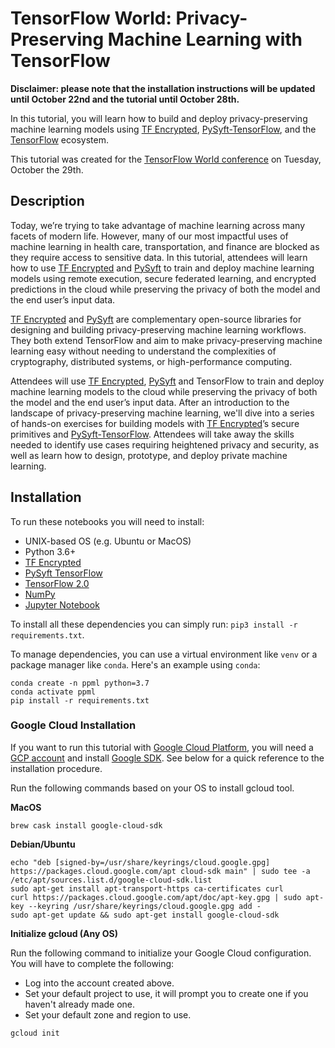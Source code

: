 # TensorFlow World: Privacy-Preserving Machine Learning with TensorFlow

**Disclaimer: please note that the installation instructions will be updated until October 22nd and the tutorial until October 28th.**

In this tutorial, you will learn how to build and deploy privacy-preserving machine learning models using [TF Encrypted](https://github.com/tf-encrypted/tf-encrypted), [PySyft-TensorFlow](https://github.com/OpenMined/PySyft-TensorFlow), and the [TensorFlow](https://www.tensorflow.org/) ecosystem.

This tutorial was created for the [TensorFlow World conference](https://conferences.oreilly.com/tensorflow/tf-ca/public/schedule/detail/78557) on Tuesday, October the 29th.

## Description

Today, we’re trying to take advantage of machine learning across many facets of modern life. However, many of our most impactful uses of machine learning in health care, transportation, and finance are blocked as they require access to sensitive data. In this tutorial, attendees will learn how to use [TF Encrypted](https://github.com/tf-encrypted/tf-encrypted) and [PySyft](https://github.com/OpenMined/PySyft-TensorFlow) to train and deploy machine learning models using remote execution, secure federated learning, and encrypted predictions in the cloud while preserving the privacy of both the model and the end user’s input data.

[TF Encrypted](https://github.com/tf-encrypted/tf-encrypted) and [PySyft](https://github.com/OpenMined/PySyft-TensorFlow) are complementary open-source libraries for designing and building privacy-preserving machine learning workflows.  They both extend TensorFlow and aim to make privacy-preserving machine learning easy without needing to understand the complexities of cryptography, distributed systems, or high-performance computing.

Attendees will use [TF Encrypted](https://github.com/tf-encrypted/tf-encrypted), [PySyft](https://github.com/OpenMined/PySyft-TensorFlow) and TensorFlow to train and deploy machine learning models to the cloud while preserving the privacy of both the model and the end user’s input data. After an introduction to the landscape of privacy-preserving machine learning, we'll dive into a series of hands-on exercises for building models with [TF Encrypted](https://github.com/tf-encrypted/tf-encrypted)’s secure primitives and [PySyft-TensorFlow](https://github.com/OpenMined/PySyft-TensorFlow).  Attendees will take away the skills needed to identify use cases requiring heightened privacy and security, as well as learn how to design, prototype, and deploy private machine learning.

## Installation

To run these notebooks you will need to install:
- UNIX-based OS (e.g. Ubuntu or MacOS)
- Python 3.6+
- [TF Encrypted](https://github.com/tf-encrypted/tf-encrypted)
- [PySyft TensorFlow](https://github.com/OpenMined/PySyft-TensorFlow)
- [TensorFlow 2.0](https://www.tensorflow.org/api_docs/python/tf)
- [NumPy](https://numpy.org/)
- [Jupyter Notebook](https://jupyter.org/)

To install all these dependencies you can simply run: `pip3 install -r requirements.txt`.

To manage dependencies, you can use a virtual environment like `venv` or a package manager like `conda`.  Here's an example using `conda`:

```
conda create -n ppml python=3.7
conda activate ppml
pip install -r requirements.txt
```

### Google Cloud Installation

If you want to run this tutorial with [Google Cloud Platform](https://cloud.google.com/), you will need a [GCP account](https://cloud.google.com/) and install [Google SDK](https://cloud.google.com/sdk/install). See below for a quick reference to the installation procedure.

Run the following commands based on your OS to install gcloud tool.

**MacOS**

```shell
brew cask install google-cloud-sdk
```

**Debian/Ubuntu**

```shell
echo "deb [signed-by=/usr/share/keyrings/cloud.google.gpg] https://packages.cloud.google.com/apt cloud-sdk main" | sudo tee -a /etc/apt/sources.list.d/google-cloud-sdk.list
sudo apt-get install apt-transport-https ca-certificates curl
curl https://packages.cloud.google.com/apt/doc/apt-key.gpg | sudo apt-key --keyring /usr/share/keyrings/cloud.google.gpg add -
sudo apt-get update && sudo apt-get install google-cloud-sdk
```

**Initialize gcloud (Any OS)**

Run the following command to initialize your Google Cloud configuration. You will have to complete the following:

- Log into the account created above.
- Set your default project to use, it will prompt you to create one if you haven't already made one.
- Set your default zone and region to use.

```
gcloud init
```

